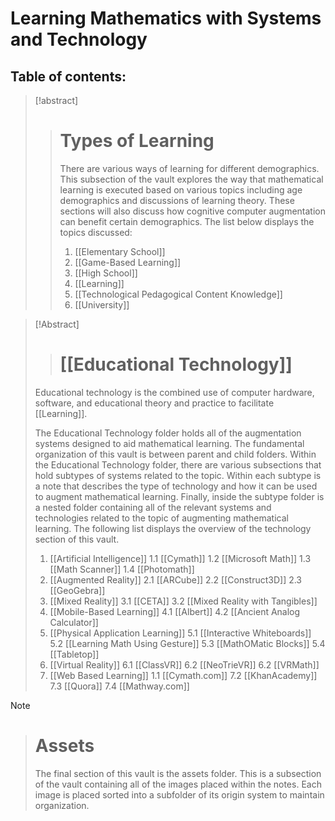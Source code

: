 # Learning Mathematics with Systems and Technology

## Table of contents:

> [!abstract] 
> > # Types of Learning
> > There are various ways of learning for different demographics.  This subsection of the vault explores the way that mathematical learning is executed based on various topics including age demographics and discussions of learning theory.  These sections will also discuss how cognitive computer augmentation can benefit certain demographics.  The list below displays the topics discussed:
> > 1. [[Elementary School]]
> > 2. [[Game-Based Learning]]
> > 3. [[High School]]
> > 4. [[Learning]]
> > 5. [[Technological Pedagogical Content Knowledge]]
> > 6. [[University]]

> [!Abstract] 
> > # [[Educational Technology]]
> Educational technology is the combined use of computer hardware, software, and educational theory and practice to facilitate [[Learning]]. 
> 
> The Educational Technology folder holds all of the augmentation systems designed to aid mathematical learning.  The fundamental organization of this vault is between parent and child folders.  Within the Educational Technology folder, there are various subsections that hold subtypes of systems related to the topic.  Within each subtype is a note that describes the type of technology and how it can be used to augment mathematical learning.  Finally, inside the subtype folder is a nested folder containing all of the relevant systems and technologies related to the topic of augmenting mathematical learning.  The following list displays the overview of the technology section of this vault.
> 1. [[Artificial Intelligence]]
> 	1.1 [[Cymath]]
> 	1.2 [[Microsoft Math]]
> 	1.3 [[Math Scanner]]
> 	1.4 [[Photomath]]
> 2.  [[Augmented Reality]]
> 	2.1 [[ARCube]]
> 	2.2 [[Construct3D]]
> 	2.3 [[GeoGebra]]
> 3. [[Mixed Reality]]
> 	3.1 [[CETA]]
> 	3.2 [[Mixed Reality with Tangibles]]
> 4. [[Mobile-Based Learning]]
> 	4.1 [[Albert]]
> 	4.2 [[Ancient Analog Calculator]]
> 5. [[Physical Application Learning]]
> 	5.1 [[Interactive Whiteboards]]
> 	5.2 [[Learning Math Using Gesture]]
> 	5.3 [[MathOMatic Blocks]]
> 	5.4 [[Tabletop]]
> 6. [[Virtual Reality]]
> 	6.1 [[ClassVR]]
> 	6.2 [[NeoTrieVR]]
> 	6.2 [[VRMath]]
> 7. [[Web Based Learning]]
> 	1.1 [[Cymath.com]] 
> 	7.2 [[KhanAcademy]]
> 	7.3 [[Quora]]
> 	7.4 [[Mathway.com]]

> [!note] 
> > # Assets
> > The final section of this vault is the assets folder.  This is a subsection of the vault containing all of the images placed within the notes.  Each image is placed sorted into a subfolder of its origin system to maintain organization.